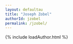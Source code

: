 ```yaml
---
layout: defaultau
title: "Joseph Zobel"
authorId: jzobel
permalink: /jzobel/
---
```

{% include loadAuthor.html %}
<script>
    $(document).ready(function(){
        showAuthorBio('{{ page.authorId }}');
   });
</script>